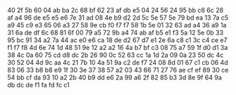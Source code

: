 40
2f  5b
60
04	ab	ba
2c
68	bf
62
23	af	db	e5
04
24	56
24
95	bb	c6
6c
28	af
a4
96	de	e5	e5	e6
7e
31  ad
08
4e	b9	d2
2d
5c  5e
57
5e	79	bd	ea
13
7a  c5
a9
45	c9	e3
65
06	a3
27
58	9e	cb	f0	f7	f7
58
1b	5e
01
32	63	ad
a4
36	a9
1a
31	6a	de  df
6c
68  81
6f
00	79	a5
72
9b	a4
74
ab	af	b5	e1  f3
5a
12  5e
0b
33	95  bc
91
34	a2
7a
44	ac  e0  e6
ca
18	de
d2
67	d7	e1
2e
6a  c8
c1
3c	c4	ce	e7	f1  f7	f8
4d
6e	74
1d
48	51  9e
12
a2	a2
16
4a	b7	bf	c3
08
75  a7
59
1f	d0	d1
3a
38	4c
0a
60	75	cd	d8	dc
2b
26  90
0c
52	63	cc
1a
1d  2a
09
0a	23	50	dc
4c
30	52
04
4d	9c	aa
4c
21	7b
10
4a	51	9a	c2	de	f7
24
08  8d
01
67	c1	cb
06
4d	83
06
33	b8	b8	e9
1f
30  3e
37
38	57	a2
03
43  66
71
27	76	ae	cf	ef
89
30	ce
54
bb	cf	da
93
10	a2
2b
40	b9	dd	e6
2a
99	a6
2f
82	85	b3
3d
8e	9f
64
9a	db	dc	de	f1	fa	fd  fc
c1
